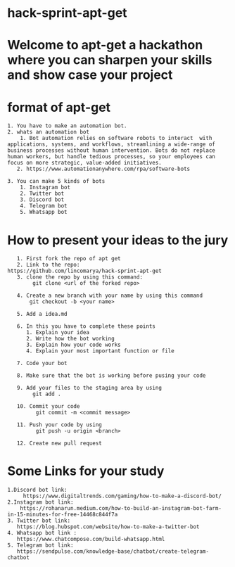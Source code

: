 # hack-sprint-apt-get
# Welcome to apt-get a hackathon where you can sharpen your skills and show case your project

# format of apt-get

    1. You have to make an automation bot.
    2. whats an automation bot 
        1. Bot automation relies on software robots to interact  with applications, systems, and workflows, streamlining a wide-range of business processes without human intervention. Bots do not replace human workers, but handle tedious processes, so your employees can focus on more strategic, value-added initiatives.
       2. https://www.automationanywhere.com/rpa/software-bots
    
    3. You can make 5 kinds of bots
        1. Instagram bot
        2. Twitter bot
        3. Discord bot
        4. Telegram bot
        5. Whatsapp bot
#     How to present your ideas to the jury
        
       1. First fork the repo of apt get
       2. Link to the repo:                                             https://github.com/lincomarya/hack-sprint-apt-get
       3. clone the repo by using this command:
            git clone <url of the forked repo>
   
       4. Create a new branch with your name by using this command 
           git checkout -b <your name>
       
       5. Add a idea.md 
   
       6. In this you have to complete these points
          1. Explain your idea
          2. Write how the bot working 
          3. Explain how your code works 
          4. Explain your most important function or file
   
       7. Code your bot
   
       8. Make sure that the bot is working before pusing your code
   
       9. Add your files to the staging area by using
            git add .
   
       10. Commit your code
             git commit -m <commit message> 
   
       11. Push your code by using 
             git push -u origin <branch>

       12. Create new pull request
   

#   Some Links for your study
    1.Discord bot link:
         https://www.digitaltrends.com/gaming/how-to-make-a-discord-bot/
    2.Instagram bot link:
        https://rohanarun.medium.com/how-to-build-an-instagram-bot-farm-in-15-minutes-for-free-14468c844f7a
    3. Twitter bot link:
       https://blog.hubspot.com/website/how-to-make-a-twitter-bot
    4. Whatsapp bot link :
       https://www.chatcompose.com/build-whatsapp.html
    5. Telegram bot link:
       https://sendpulse.com/knowledge-base/chatbot/create-telegram-chatbot   